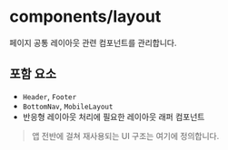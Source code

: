 # components/layout

페이지 공통 레이아웃 관련 컴포넌트를 관리합니다.

## 포함 요소

- `Header`, `Footer`
- `BottomNav`, `MobileLayout`
- 반응형 레이아웃 처리에 필요한 레이아웃 래퍼 컴포넌트

> 앱 전반에 걸쳐 재사용되는 UI 구조는 여기에 정의합니다.
